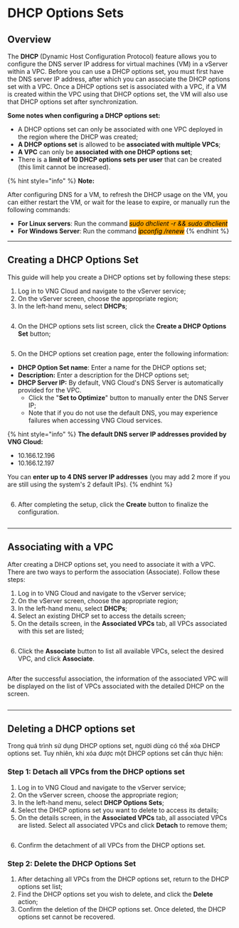 # DHCP Options Sets

## Overview

The **DHCP** (Dynamic Host Configuration Protocol) feature allows you to configure the DNS server IP address for virtual machines (VM) in a vServer within a VPC. Before you can use a DHCP options set, you must first have the DNS server IP address, after which you can associate the DHCP options set with a VPC. Once a DHCP options set is associated with a VPC, if a VM is created within the VPC using that DHCP options set, the VM will also use that DHCP options set after synchronization.

**Some notes when configuring a DHCP options set:**

* A DHCP options set can only be associated with one VPC deployed in the region where the DHCP was created;
* **A DHCP options set** is allowed to be **associated with multiple VPCs**;
* **A VPC** can only be **associated with one DHCP options set**;
* There is a **limit of 10 DHCP options sets per user** that can be created (this limit cannot be increased).

{% hint style="info" %}
**Note:**



After configuring DNS for a VM, to refresh the DHCP usage on the VM, you can either restart the VM, or wait for the lease to expire, or manually run the following commands:

* **For Linux servers**: Run the command _<mark style="background-color:orange;">sudo dhclient -r && sudo dhclient</mark>_
* **For Windows Server**: Run the command _<mark style="background-color:orange;">ipconfig /renew</mark>_
{% endhint %}

***

## Creating a DHCP Options Set

This guide will help you create a DHCP options set by following these steps:

1. Log in to VNG Cloud and navigate to the vServer service;
2. On the vServer screen, choose the appropriate region;
3. In the left-hand menu, select **DHCPs**;

<figure><img src="../../../../.gitbook/assets/image (278).png" alt=""><figcaption></figcaption></figure>

4. On the DHCP options sets list screen, click the **Create a DHCP Options Set** button;

<figure><img src="../../../../.gitbook/assets/image (279).png" alt=""><figcaption></figcaption></figure>

5. On the DHCP options set creation page, enter the following information:

* **DHCP Option Set name**: Enter a name for the DHCP options set;
* **Description:** Enter a description for the DHCP options set;
* **DHCP Server IP:** By default, VNG Cloud's DNS Server is automatically provided for the VPC.
  * Click the "**Set to Optimize**" button to manually enter the DNS Server IP;
  * Note that if you do not use the default DNS, you may experience failures when accessing VNG Cloud services.

{% hint style="info" %}
**The default DNS server IP addresses provided by VNG Cloud:**

* 10.166.12.196
* 10.166.12.197

You can **enter up to 4 DNS server IP addresses** (you may add 2 more if you are still using the system's 2 default IPs).
{% endhint %}

<figure><img src="../../../../.gitbook/assets/image (280).png" alt=""><figcaption></figcaption></figure>

6. After completing the setup, click the **Create** button to finalize the configuration.

<figure><img src="../../../../.gitbook/assets/image (281).png" alt=""><figcaption></figcaption></figure>

***

## Associating with a VPC

After creating a DHCP options set, you need to associate it with a VPC. There are two ways to perform the association (Associate). Follow these steps:

1. Log in to VNG Cloud and navigate to the vServer service;
2. On the vServer screen, choose the appropriate region;
3. In the left-hand menu, select **DHCPs**;
4. Select an existing DHCP set to access the details screen;
5. On the details screen, in the **Associated VPCs** tab, all VPCs associated with this set are listed;

<figure><img src="../../../../.gitbook/assets/image (282).png" alt=""><figcaption></figcaption></figure>

6. Click the **Associate** button to list all available VPCs, select the desired VPC, and click **Associate**.

<figure><img src="../../../../.gitbook/assets/image (283).png" alt=""><figcaption></figcaption></figure>

After the successful association, the information of the associated VPC will be displayed on the list of VPCs associated with the detailed DHCP on the screen.

<figure><img src="../../../../.gitbook/assets/image (284).png" alt=""><figcaption></figcaption></figure>

***

## Deleting a DHCP options set

Trong quá trình sử dụng DHCP options set, người dùng có thể xóa DHCP options set. Tuy nhiên, khi xóa được một DHCP options set cần thực hiện:

### Step 1: Detach all VPCs from the DHCP options set

1. Log in to VNG Cloud and navigate to the vServer service;
2. On the vServer screen, choose the appropriate region;
3. In the left-hand menu, select **DHCP Options Sets**;
4. Select the DHCP options set you want to delete to access its details;
5. On the details screen, in the **Associated VPCs** tab, all associated VPCs are listed. Select all associated VPCs and click **Detach** to remove them;

<figure><img src="../../../../.gitbook/assets/image (286).png" alt=""><figcaption></figcaption></figure>

6. Confirm the detachment of all VPCs from the DHCP options set.

### Step 2: Delete the DHCP Options Set

1. After detaching all VPCs from the DHCP options set, return to the DHCP options set list;
2. Find the DHCP options set you wish to delete, and click the **Delete** action;
3. Confirm the deletion of the DHCP options set. Once deleted, the DHCP options set cannot be recovered.

<figure><img src="../../../../.gitbook/assets/image (287).png" alt=""><figcaption></figcaption></figure>

